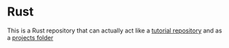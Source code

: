 # Rust

This is a Rust repository that can actually act like a [tutorial repository](https://github.com/pierfrancescomartinello/Rust/Tutorials/) and as a [projects folder](https://github.com/pierfrancescomartinello/Rust/Projects/)
